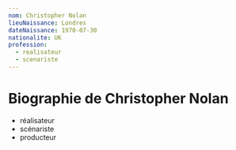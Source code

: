 ```yaml
---
nom: Christopher Nolan
lieuNaissance: Londres
dateNaissance: 1970-07-30
nationalite: UK
profession:
  - realisateur
  - scenariste
---
```


# Biographie de Christopher Nolan

- réalisateur
- scénariste
- producteur